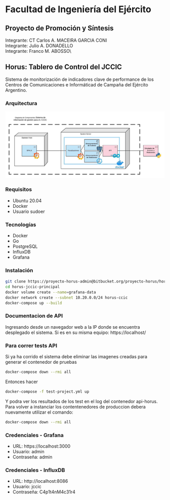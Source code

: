# Facultad de Ingeniería del Ejército
## Proyecto de Promoción y Síntesis

Integrante: CT Carlos A. MACEIRA GARCIA CONI\
Integrante: Julio A. DONADELLO\
Integrante: Franco M. ABOSSO\

## Horus: Tablero de Control del JCCIC
Sistema de monitorización de indicadores clave de performance de los Centros de Comunicaciones e Informáticad de Campaña del Ejército Argentino.

### Arquitectura
![Arquitectura Horus](./img/Sistema%20de%20Gestión%20Informático%20para%20las%20facilidades%20del%20CCIC%20-%20Arquitectura%20HORUS.jpeg)

### Requisitos
* Ubuntu 20.04
* Docker
* Usuario sudoer

### Tecnologías
* Docker
* Go
* PostgreSQL
* InfluxDB
* Grafana
### Instalación
```bash
git clone https://proyecto-horus-admin@bitbucket.org/proyecto-horus/horus-jccic-principal.git
cd horus-jccic-principal
docker volume create --name=grafana-data
docker network create --subnet 10.20.0.0/24 horus-ccic
docker-compose up --build
```
### Documentacion de API
Ingresando desde un navegador web a la IP donde se encuentra desplegado el sistema. Si es en su misma equipo: https://localhost/
### Para correr tests API
Si ya ha corrido el sistema debe eliminar las imagenes creadas para generar el contenedor de pruebas
```bash
docker-compose down --rmi all
```
Entonces hacer
```bash
docker-compose -f test-project.yml up
```
Y podra ver los resultados de los test en el log del contenedor api-horus. Para volver a instanciar los contentenedores de
produccion debera nuevamente utilizar el comando:
```bash
docker-compose down --rmi all
```
### Credenciales - Grafana
- URL: https://localhost:3000
- Usuario: admin
- Contraseña: admin

### Credenciales - InfluxDB
- URL: http://localhost:8086
- Usuario: jccic
- Contraseña: C4p1t4nM4c31r4
